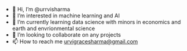 - 👋 Hi, I’m @urrvisharma
- 👀 I’m interested in machine learning and AI
- 🌱 I’m currently learning data science with minors in economics and earth and envrionmental science
- 💞️ I’m looking to collaborate on any projects
- 📫 How to reach me urvigracesharma@gmail.com

<!---
urrvisharma/urrvisharma is a ✨ special ✨ repository because its `README.md` (this file) appears on your GitHub profile.
You can click the Preview link to take a look at your changes.
--->
